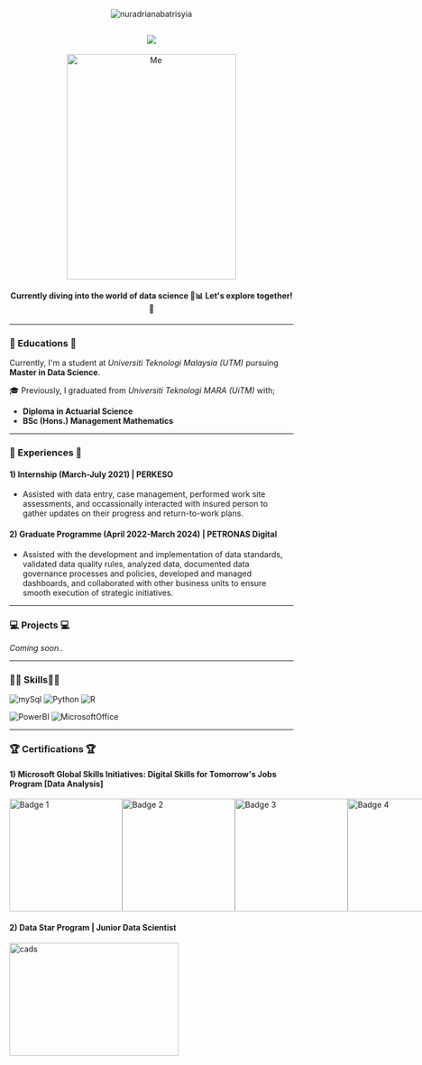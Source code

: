 <p align="center"> <img src="https://komarev.com/ghpvc/?username=nuradrianabatrisyia&label=Profile%20views&color=0e75b6&style=flat" alt="nuradrianabatrisyia" /> </p>

<h2 align="center">
    <img src="https://readme-typing-svg.herokuapp.com/?font=Righteous&size=35&center=true&vCenter=true&width=500&height=70&duration=4000&lines=Hello!+I'm+Adriana👋" />
</h2>

<p align="center">
  <img src="https://github.com/user-attachments/assets/17bdf936-c0ad-4b88-a0e3-2b004b83d06c" alt="Me" width= "300" height="400" />
</p>


<h4 align="center">Currently diving into the world of data science 🧠📊 Let's explore together! 🚀</h4>


---
### 🌱 Educations 🌱
Currently, I'm a student at *Universiti Teknologi Malaysia (UTM)* pursuing  **Master in Data Science**.

🎓 Previously, I graduated from *Universiti Teknologi MARA (UiTM)* with;
- **Diploma in Actuarial Science**
- **BSc (Hons.) Management Mathematics**
  
---
### 💼 Experiences 💼
#### 1) Internship (March-July 2021) | PERKESO
- Assisted with data entry, case management, performed work site assessments, and occassionally interacted with insured person to gather updates on their progress and return-to-work plans.

#### 2) Graduate Programme (April 2022-March 2024) | PETRONAS Digital
- Assisted with the development and implementation of data standards, validated data quality rules, analyzed data, documented data governance processes and policies, developed and managed dashboards, and collaborated with other business units to ensure smooth execution of strategic initiatives.

---
### 💻 Projects 💻
*Coming soon..*


---
### 👩‍💻 Skills👩‍💻
![mySql](https://ziadoua.github.io/m3-Markdown-Badges/badges/MySQL/mysql1.svg)
![Python](https://ziadoua.github.io/m3-Markdown-Badges/badges/Python/python2.svg)
![R](https://ziadoua.github.io/m3-Markdown-Badges/badges/R/r2.svg)

![PowerBI](https://img.shields.io/badge/PowerBI-F2C811?style=for-the-badge&logo=Power%20BI&logoColor=white)
![MicrosoftOffice](https://img.shields.io/badge/Microsoft_Office-D83B01?style=for-the-badge&logo=microsoft-office&logoColor=white)


---
### 🏆 Certifications 🏆
#### 1) Microsoft Global Skills Initiatives: Digital Skills for Tomorrow's Jobs Program [Data Analysis]
<div style="display: flex; justify-content: space-between;">
    <img src="https://github.com/user-attachments/assets/c51881c1-ee8b-4a0e-9fdc-847c49c8b7ec" alt="Badge 1" width="200">
    <img src="https://github.com/user-attachments/assets/c29687f8-fb8b-4aca-8d93-c04500293e1f" alt="Badge 2" width="200">
    <img src="https://github.com/user-attachments/assets/d5b470de-ebc8-407c-ab59-53c772f55c65" alt="Badge 3" width="200">
    <img src="https://github.com/user-attachments/assets/84bf719b-9dbd-4f5e-b169-b915a1d23686" alt="Badge 4" width="200">
</div>

#### 2) Data Star Program | Junior Data Scientist
<img src="https://github.com/user-attachments/assets/5f6dabaf-3456-4684-8f2a-613e2980e564" alt="cads" width="300" height="200" >



